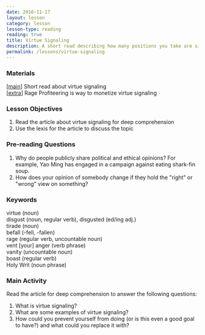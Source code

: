 ```yaml
---
date: 2016-11-17
layout: lesson
category: lesson
lesson-type: reading
reading: true
title: Virtue Signaling
description: A short read describing how many positions you take are simply meaningless ways to look good to others
permalink: /lessons/virtue-signaling
--- 
```


### Materials 

[<a href="http://acculturated.com/virtue-signaling/" target="_blank">main</a>] Short read about virtue signaling  
[<a href="http://observer.com/2014/10/rage-profiteers-how-blogs-harness-our-anger-for-their-own-gain/" target="_blank">extra</a>] Rage Profiteering is way to monetize virtue signaling 

### Lesson Objectives 

1. Read the article about virtue signaling for deep comprehension
2. Use the lexis for the article to discuss the topic 

### Pre-reading Questions 

1. Why do people publicly share political and ethical opinions? For example, Yao Ming has engaged in a campaign against eating shark-fin soup. 
2. How does your opinion of somebody change if they hold the "right" or "wrong" view on something? 

### Keywords 

virtue (noun)  
disgust (noun, regular verb), disgusted (ed/ing adj.)  
tirade (noun)  
befall (-fell, -fallen)  
rage (regular verb, uncountable noun)  
vent [your] anger (verb phrase)  
vanity (uncountable noun)  
boast (regular verb)  
Holy Writ (noun phrase)  

### Main Activity 

Read the article for deep comprehension to answer the following questions: 

1. What is virtue signaling? 
2. What are some examples of virtue signaling? 
3. How could you prevent yourself from doing (or is this even a good goal to have?) and what could you replace it with? 

